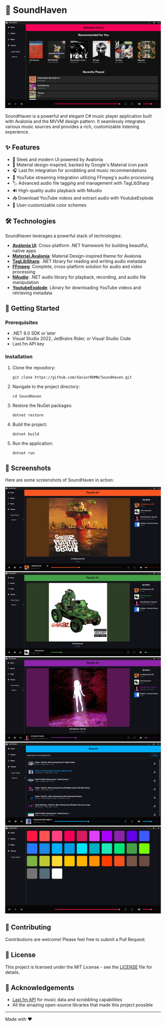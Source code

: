 ﻿# 🎵 SoundHaven

![SoundHaven Logo](Screenshots/Home.png)

SoundHaven is a powerful and elegant C# music player application built 
with Avalonia and the MVVM design pattern. It seamlessly integrates 
various music sources and provides a rich, customizable listening experience.

## ✨ Features

- 🎨 Sleek and modern UI powered by Avalonia
- 🌙 Material design-inspired, backed by Google's Material icon pack
- 🎧 Last.fm integration for scrobbling and music recommendations
- 🎥 YouTube streaming integration utilizing FFmpeg's audio processing
- 🏷️ Advanced audio file tagging and management with TagLibSharp
- 🔊 High-quality audio playback with NAudio
- 📥 Download YouTube videos and extract audio with YoutubeExplode
- 🌈 User-customizable color schemes

## 🛠️ Technologies

SoundHaven leverages a powerful stack of technologies:

- **[Avalonia UI](https://avaloniaui.net/)**: Cross-platform .NET framework for building beautiful, native apps
- **[Material.Avalonia](https://github.com/AvaloniaCommunity/Material.Avalonia)**: Material Design-inspired theme for Avalonia
- **[TagLibSharp](https://github.com/mono/taglib-sharp)**: .NET library for reading and writing audio metadata
- **[FFmpeg](https://ffmpeg.org/)**: Complete, cross-platform solution for audio and video processing
- **[NAudio](https://github.com/naudio/NAudio)**: .NET audio library for playback, recording, and audio file manipulation
- **[YoutubeExplode](https://github.com/Tyrrrz/YoutubeExplode)**: Library for downloading YouTube videos and retrieving metadata

## 🚀 Getting Started

### Prerequisites

- .NET 6.0 SDK or later
- Visual Studio 2022, JetBrains Rider, or Visual Studio Code
- Last.fm API key 

### Installation

1. Clone the repository:
   ```
   git clone https://github.com/XavierRHMN/SoundHaven.git
   ```
2. Navigate to the project directory:
   ```
   cd SoundHaven
   ```
3. Restore the NuGet packages:
   ```
   dotnet restore
   ```
4. Build the project:
   ```
   dotnet build
   ```
5. Run the application:
   ```
   dotnet run
   ```

## 📸 Screenshots

Here are some screenshots of SoundHaven in action:

![SoundHaven First](Screenshots/soundhaven_1.png)
![SoundHaven Second](Screenshots/soundhaven_2.png)
![SoundHaven Third](Screenshots/soundhaven_3.png)
![SoundHaven Search](Screenshots/Search.png)
![SoundHaven Themes](Screenshots/Themes.png)


## 🤝 Contributing

Contributions are welcome! Please feel free to submit a Pull Request.

## 📄 License

This project is licensed under the MIT License - see the [LICENSE](LICENSE) file for details.

## 🙏 Acknowledgements

- [Last.fm API](https://www.last.fm/api) for music data and scrobbling capabilities
- All the amazing open-source libraries that made this project possible

---

Made with ❤️